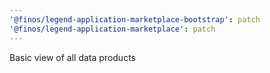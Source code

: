 ```yaml
---
'@finos/legend-application-marketplace-bootstrap': patch
'@finos/legend-application-marketplace': patch
---
```


Basic view of all data products